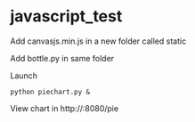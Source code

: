 # javascript_test

Add canvasjs.min.js in a new folder called static

Add bottle.py in same folder

Launch 
```
python piechart.py &
```

View chart in http://<FQDN>:8080/pie
